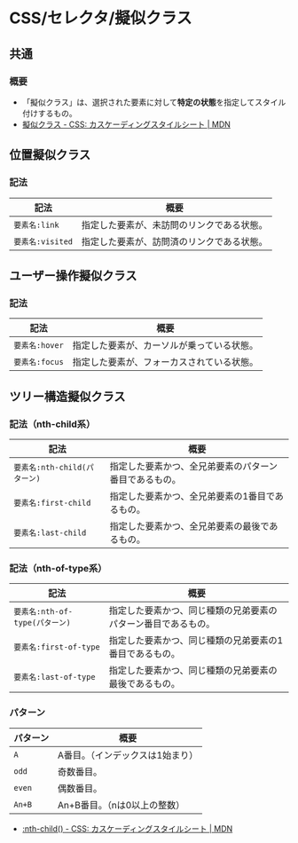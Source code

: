 # CSS/セレクタ/擬似クラス

## 共通

### 概要

- 「擬似クラス」は、選択された要素に対して**特定の状態**を指定してスタイル付けするもの。
- [擬似クラス - CSS: カスケーディングスタイルシート | MDN](https://developer.mozilla.org/ja/docs/Web/CSS/Pseudo-classes)

## 位置擬似クラス

### 記法

| 記法             | 概要                                       |
| ---------------- | ------------------------------------------ |
| `要素名:link`    | 指定した要素が、未訪問のリンクである状態。 |
| `要素名:visited` | 指定した要素が、訪問済のリンクである状態。 |

## ユーザー操作擬似クラス

### 記法

| 記法           | 概要                                       |
| -------------- | ------------------------------------------ |
| `要素名:hover` | 指定した要素が、カーソルが乗っている状態。 |
| `要素名:focus` | 指定した要素が、フォーカスされている状態。 |

## ツリー構造擬似クラス

### 記法（nth-child系）

| 記法                         | 概要                                                   |
| ---------------------------- | ------------------------------------------------------ |
| `要素名:nth-child(パターン)` | 指定した要素かつ、全兄弟要素のパターン番目であるもの。 |
| `要素名:first-child`         | 指定した要素かつ、全兄弟要素の1番目であるもの。        |
| `要素名:last-child`          | 指定した要素かつ、全兄弟要素の最後であるもの。         |

### 記法（nth-of-type系）

| 記法                           | 概要                                                         |
| ------------------------------ | ------------------------------------------------------------ |
| `要素名:nth-of-type(パターン)` | 指定した要素かつ、同じ種類の兄弟要素のパターン番目であるもの。 |
| `要素名:first-of-type`         | 指定した要素かつ、同じ種類の兄弟要素の1番目であるもの。      |
| `要素名:last-of-type`          | 指定した要素かつ、同じ種類の兄弟要素の最後であるもの。       |

### パターン

| パターン | 概要                             |
| -------- | -------------------------------- |
| `A`      | A番目。（インデックスは1始まり） |
| `odd`    | 奇数番目。                       |
| `even`   | 偶数番目。                       |
| `An+B`   | An+B番目。（nは0以上の整数）     |

- [:nth-child() - CSS: カスケーディングスタイルシート | MDN](https://developer.mozilla.org/ja/docs/Web/CSS/:nth-child)
